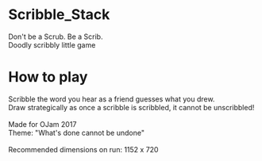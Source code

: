 # Scribble_Stack
Don't be a Scrub. Be a Scrib. <br>
Doodly scribbly little game

# How to play
Scribble the word you hear as a friend guesses what you drew. <br> 
Draw strategically as once a scribble is scribbled, it cannot be unscribbled!
<br> <br>
Made for OJam 2017 <br>
Theme: "What's done cannot be undone"
<br> <br>
Recommended dimensions on run: 1152 x 720
